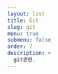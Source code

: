 ```yaml
---
layout: list
title: Git
slug: git
menu: true
submenu: false
order: 7
description: >
  git관련.  
---
```

